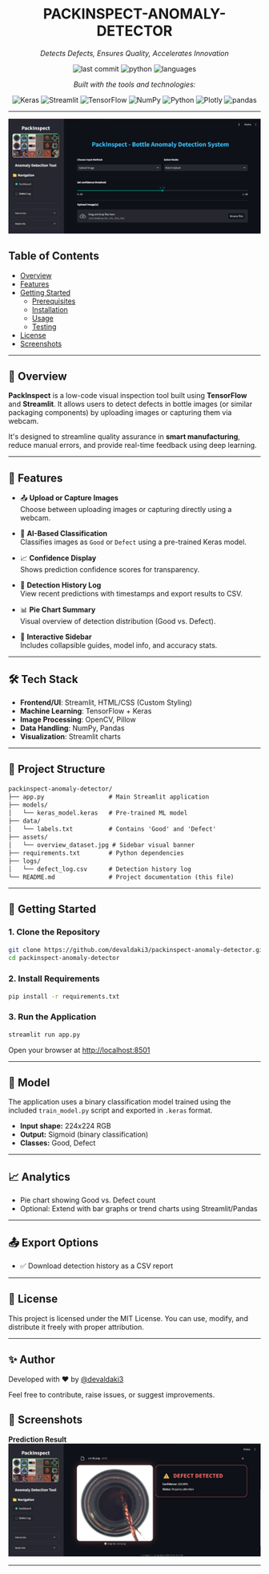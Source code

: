 <div align="center">

# PACKINSPECT-ANOMALY-DETECTOR

_Detects Defects, Ensures Quality, Accelerates Innovation_

![last commit](https://img.shields.io/github/last-commit/devaldaki3/packinspect-anomaly-detector)
![python](https://img.shields.io/badge/python-100%25-blue)
![languages](https://img.shields.io/badge/languages-1-blue)

_Built with the tools and technologies:_

![Keras](https://img.shields.io/badge/Keras-red?logo=keras)
![Streamlit](https://img.shields.io/badge/Streamlit-FF4B4B?logo=streamlit)
![TensorFlow](https://img.shields.io/badge/TensorFlow-FF6F00?logo=tensorflow)
![NumPy](https://img.shields.io/badge/NumPy-013243?logo=numpy)
![Python](https://img.shields.io/badge/Python-3776AB?logo=python)
![Plotly](https://img.shields.io/badge/Plotly-3F4F75?logo=plotly)
![pandas](https://img.shields.io/badge/pandas-150458?logo=pandas)

</div>

---

<!-- App screenshot for quick visual reference -->

![App Screenshot](assets/Dashboard.png)

## Table of Contents

- [Overview](#overview)
- [Features](#features)
- [Getting Started](#getting-started)
  - [Prerequisites](#prerequisites)
  - [Installation](#installation)
  - [Usage](#usage)
  - [Testing](#testing)
- [License](#license)
- [Screenshots](#screenshots)

---

## 📌 Overview

**PackInspect** is a low-code visual inspection tool built using **TensorFlow** and **Streamlit**. It allows users to detect defects in bottle images (or similar packaging components) by uploading images or capturing them via webcam.

It's designed to streamline quality assurance in **smart manufacturing**, reduce manual errors, and provide real-time feedback using deep learning.

---

## 🚀 Features

- 📤 **Upload or Capture Images**  
  Choose between uploading images or capturing directly using a webcam.

- 🤖 **AI-Based Classification**  
  Classifies images as `Good` or `Defect` using a pre-trained Keras model.

- 📈 **Confidence Display**  
  Shows prediction confidence scores for transparency.

- 🧾 **Detection History Log**  
  View recent predictions with timestamps and export results to CSV.

- 📊 **Pie Chart Summary**  
  Visual overview of detection distribution (Good vs. Defect).

- 🧪 **Interactive Sidebar**  
  Includes collapsible guides, model info, and accuracy stats.

---

## 🛠 Tech Stack

- **Frontend/UI**: Streamlit, HTML/CSS (Custom Styling)
- **Machine Learning**: TensorFlow + Keras
- **Image Processing**: OpenCV, Pillow
- **Data Handling**: NumPy, Pandas
- **Visualization**: Streamlit charts

---

## 📂 Project Structure

```
packinspect-anomaly-detector/
├── app.py                  # Main Streamlit application
├── models/
│   └── keras_model.keras   # Pre-trained ML model
├── data/
│   └── labels.txt          # Contains 'Good' and 'Defect'
├── assets/
│   └── overview_dataset.jpg # Sidebar visual banner
├── requirements.txt        # Python dependencies
├── logs/
│   └── defect_log.csv      # Detection history log
└── README.md               # Project documentation (this file)
```

---

## 🧰 Getting Started

### 1. Clone the Repository

```bash
git clone https://github.com/devaldaki3/packinspect-anomaly-detector.git
cd packinspect-anomaly-detector
```

### 2. Install Requirements

```bash
pip install -r requirements.txt
```

### 3. Run the Application

```bash
streamlit run app.py
```

Open your browser at [http://localhost:8501](http://localhost:8501)

---

## 🎯 Model

The application uses a binary classification model trained using the included `train_model.py` script and exported in `.keras` format.

- **Input shape:** 224x224 RGB
- **Output:** Sigmoid (binary classification)
- **Classes:** Good, Defect

---

## 📈 Analytics

- Pie chart showing Good vs. Defect count
- Optional: Extend with bar graphs or trend charts using Streamlit/Pandas

---

## 📤 Export Options

- ✅ Download detection history as a CSV report

---

## 📃 License

This project is licensed under the MIT License.
You can use, modify, and distribute it freely with proper attribution.

---

## ✨ Author

Developed with ❤️ by [@devaldaki3](https://github.com/devaldaki3)

Feel free to contribute, raise issues, or suggest improvements.

## 📸 Screenshots

**Prediction Result**
![Prediction Result](assets/prediction_result.png)

---
